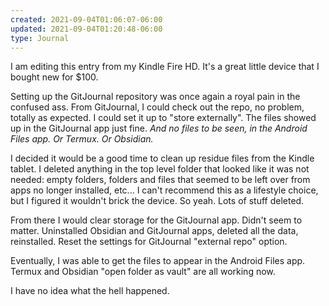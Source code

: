 ```yaml
---
created: 2021-09-04T01:06:07-06:00
updated: 2021-09-04T01:20:48-06:00
type: Journal
---
```


I am editing this entry from my Kindle Fire HD. It's a great little device that I bought new for $100.

Setting up the GitJournal repository was once again a royal pain in the confused ass. From GitJournal, I could check out the repo, no problem, totally as expected. I could set it up to "store externally". The files showed up in the GitJournal app just fine. *And no files to be seen, in the Android Files app. Or Termux. Or Obsidian.*

I decided it would be a good time to clean up residue files from the Kindle tablet. I deleted anything in the top level folder that looked like it was not needed: empty folders, folders and files that seemed to be left over from apps no longer installed, etc... I can't recommend this as a lifestyle choice, but I figured it wouldn't brick the device. So yeah. Lots of stuff deleted.

From there I would clear storage for the GitJournal app. Didn't seem to matter. Uninstalled Obsidian and GitJournal apps, deleted all the data, reinstalled. Reset the settings for GitJournal "external repo" option.

Eventually, I was able to get the files to appear in the Android Files app. Termux and Obsidian "open folder as vault" are all working now.

I have no idea what the hell happened.
